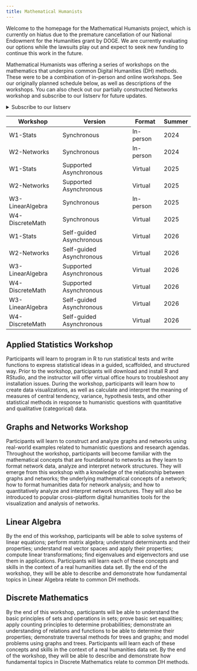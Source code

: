 ```yaml
---
title: Mathematical Humanists
---
```


Welcome to the homepage for the Mathematical Humanists project, which is currently on hiatus due to the premature cancellation of our National Endowment for the Humanities grant by DOGE. We are currently evaluating our options while the lawsuits play out and expect to seek new funding to continue this work in the future.

Mathematical Humanists was offering a series of workshops on the mathematics that underpins common Digital Humanities (DH) methods. These were to be a combination of in-person and online workshops. See our originally planned schedule below, as well as descriptions of the workshops. You can also check out our partially constructed Networks workshop and subscribe to our listserv for future updates.

<details class="border border-gray-300 rounded-md p-4 mb-4">
<summary class="font-bold text-lg text-ucla-blue cursor-pointer">Subscribe to our listserv</summary>
<div id="mc_embed_shell">
      <link href="//cdn-images.mailchimp.com/embedcode/classic-061523.css" rel="stylesheet" type="text/css">
<div id="mc_embed_signup">
    <form action="https://rrchnm.us14.list-manage.com/subscribe/post?u=36898c6824a31b8e1d4434a55&amp;id=75ea446aad&amp;f_id=006990e0f0" method="post" id="mc-embedded-subscribe-form" name="mc-embedded-subscribe-form" class="validate bg-white shadow-md rounded px-8 pt-6 pb-8 mb-4" target="_blank">
        <div id="mc_embed_signup_scroll" class="block text-gray-700 text-sm font-bold mb-2 mt-4"><h2>Subscribe to the Mathematical Humanists Listserv!</h2>
            <div class="indicates-required"><span class="asterisk">*</span> indicates required</div>
            <div class="mc-field-group"><label for="mce-EMAIL">Email Address <span class="asterisk">*</span></label><input type="email" name="EMAIL" class="required email" id="mce-EMAIL" required="" value=""><span id="mce-EMAIL-HELPERTEXT" class="helper_text"></span></div><div class="mc-field-group"><label for="mce-FNAME">First Name </label><input type="text" name="FNAME" class=" text" id="mce-FNAME" value=""></div><div class="mc-field-group"><label for="mce-LNAME">Last Name </label><input type="text" name="LNAME" class=" text" id="mce-LNAME" value=""></div>
        <div id="mce-responses" class="clear">
            <div class="response" id="mce-error-response" style="display: none;"></div>
            <div class="response" id="mce-success-response" style="display: none;"></div>
        </div><div aria-hidden="true" style="position: absolute; left: -5000px;"><input type="text" name="b_36898c6824a31b8e1d4434a55_75ea446aad" tabindex="-1" value=""></div><div class="clear"><input type="submit" name="subscribe" id="mc-embedded-subscribe" class="button" value="Subscribe"></div>
    </div>
</form>
</div>
<script type="text/javascript" src="//s3.amazonaws.com/downloads.mailchimp.com/js/mc-validate.js"></script><script type="text/javascript">(function($) {window.fnames = new Array(); window.ftypes = new Array();fnames[0]='EMAIL';ftypes[0]='email';fnames[1]='FNAME';ftypes[1]='text';fnames[2]='LNAME';ftypes[2]='text';fnames[3]='ADDRESS';ftypes[3]='address';fnames[4]='PHONE';ftypes[4]='phone';}(jQuery));var $mcj = jQuery.noConflict(true);</script></div>
</details>

| Workshop         | Version                  | Format    | Summer |
| ---------------- | ------------------------ | --------- | ------ |
| W1-Stats         | Synchronous              | In-person | 2024   |
| W2-Networks      | Synchronous              | In-person | 2024   |
| W1-Stats         | Supported Asynchronous   | Virtual   | 2025   |
| W2-Networks      | Supported Asynchronous   | Virtual   | 2025   |
| W3-LinearAlgebra | Synchronous              | In-person | 2025   |
| W4-DiscreteMath  | Synchronous              | Virtual   | 2025   |
| W1-Stats         | Self-guided Asynchronous | Virtual   | 2026   |
| W2-Networks      | Self-guided Asynchronous | Virtual   | 2026   |
| W3-LinearAlgebra | Supported Asynchronous   | Virtual   | 2026   |
| W4-DiscreteMath  | Supported Asynchronous   | Virtual   | 2026   |
| W3-LinearAlgebra | Self-guided Asynchronous | Virtual   | 2026   |
| W4-DiscreteMath  | Self-guided Asynchronous | Virtual   | 2026   |

<div class="three-dimensions-card"><h2>Applied Statistics Workshop</h2></div>

Participants will learn to program in R to run statistical tests and write functions to express statistical ideas in a guided, scaffolded, and structured way. Prior to the workshop, participants will download and install R and RStudio, and the instructor will offer virtual office hours to troubleshoot any installation issues. During the workshop, participants will learn how to create data visualizations, as well as calculate and interpret the meaning of measures of central tendency, variance, hypothesis tests, and other statistical methods in response to humanistic questions with quantitative and qualitative (categorical) data.

<div class="three-dimensions-card"><h2>Graphs and Networks Workshop</h2></div>

Participants will learn to construct and analyze graphs and networks using real-world examples related to humanistic questions and research agendas. Throughout the workshop, participants will become familiar with the mathematical concepts that are foundational to networks as they learn to format network data, analyze and interpret network structures. They will emerge from this workshop with a knowledge of the relationship between graphs and networks; the underlying mathematical concepts of a network; how to format humanities data for network analysis; and how to quantitatively analyze and interpret network structures. They will also be introduced to popular cross-platform digital humanities tools for the visualization and analysis of networks.

<div class="three-dimensions-card"><h2>Linear Algebra</h2></div>

By the end of this workshop, participants will be able to solve systems of linear equations; perform matrix algebra; understand determinants and their properties; understand real vector spaces and apply their properties; compute linear transformations; find eigenvalues and eigenvectors and use them in applications. Participants will learn each of these concepts and skills in the context of a real humanities data set. By the end of the workshop, they will be able to describe and demonstrate how fundamental topics in Linear Algebra relate to common DH methods.

<div class="three-dimensions-card"><h2>Discrete Mathematics</h2></div>

By the end of this workshop, participants will be able to understand the basic principles of sets and operations in sets; prove basic set equalities; apply counting principles to determine probabilities; demonstrate an understanding of relations and functions to be able to determine their properties; demonstrate traversal methods for trees and graphs; and model problems using graphs and trees. Participants will learn each of these concepts and skills in the context of a real humanities data set. By the end of the workshop, they will be able to describe and demonstrate how fundamental topics in Discrete Mathematics relate to common DH methods.

